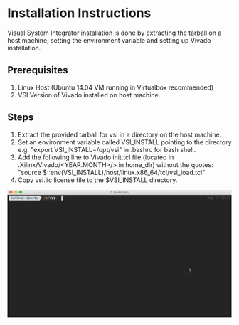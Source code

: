 # Installation Instructions

Visual System Integrator installation is done by extracting the tarball on a host machine, setting the environment variable and setting up Vivado installation.

## Prerequisites

1. Linux Host (Ubuntu 14.04 VM running in Virtualbox recommended)
2. VSI Version of Vivado installed on host machine.

## Steps

1. Extract the provided tarball for vsi in a directory on the host machine.
2. Set an environment variable called VSI_INSTALL pointing to the directory e.g: "export VSI_INSTALL=/opt/vsi" in .bashrc for bash shell.
3. Add the following line to Vivado init.tcl file (located in .Xilinx/Vivado/<YEAR.MONTH>/> in home_dir) without the quotes: "source $::env(VSI_INSTALL)/host/linux.x86_64/tcl/vsi_load.tcl"
4. Copy vsi.lic license file to the $VSI_INSTALL directory.


![install iamge](/img/linux_install.gif)
